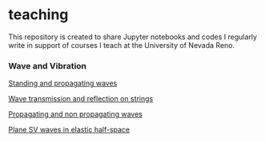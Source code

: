 # teaching

This repository is created to share Jupyter notebooks and codes I regularly write in support of courses I teach at the University of Nevada Reno.

### Wave and Vibration

[Standing and propagating waves](https://nbviewer.jupyter.org/github/elnaz-esmaeilzadeh/teaching/blob/master/wave-animation/standing_vs_traveling_waves.ipynb)

[Wave transmission and reflection on strings](https://nbviewer.jupyter.org/github/elnaz-esmaeilzadeh/teaching/blob/master/wave-animation/Transmission_Reflcetion_String.ipynb)

[Propagating and non propagating waves](https://nbviewer.jupyter.org/github/elnaz-esmaeilzadeh/teaching/blob/master/wave-animation/Propagating_Non_Propagating_waves.ipynb)

[Plane SV waves in elastic half-space](https://nbviewer.jupyter.org/github/elnaz-esmaeilzadeh/teaching/blob/master/wave-animation/Plane_Waves.ipynb)
